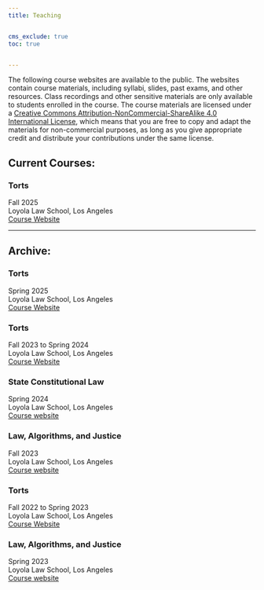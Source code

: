 ```yaml
---
title: Teaching


cms_exclude: true
toc: true


---
```


The following course websites are available to the public. The websites contain course materials, including syllabi, slides, past exams, and other resources. Class recordings and other sensitive materials are only available to students enrolled in the course. The course materials are licensed under a [Creative Commons Attribution-NonCommercial-ShareAlike 4.0 International License](https://creativecommons.org/licenses/by-nc-sa/4.0/), which means that you are free to copy and adapt the materials for non-commercial purposes, as long as you give appropriate credit and distribute your contributions under the same license.

## Current Courses:

### Torts  <br>
Fall 2025 <br>
Loyola Law School, Los Angeles <br>
[Course Website](/torts2025fall)

---

## Archive:

### Torts  <br>
Spring 2025 <br>
Loyola Law School, Los Angeles <br>
[Course Website](/torts2025)

### Torts  <br>
Fall 2023 to Spring 2024 <br>
Loyola Law School, Los Angeles <br>
[Course Website](/torts2023)

### State Constitutional Law  <br>
Spring 2024 <br>
Loyola Law School, Los Angeles <br>
[Course website](../stateconlaw2024)

### Law, Algorithms, and Justice  <br>
Fall 2023 <br>
Loyola Law School, Los Angeles <br>
[Course website](../laj2023)

### Torts  <br>
Fall 2022 to Spring 2023 <br>
Loyola Law School, Los Angeles <br>
[Course Website](/torts)

### Law, Algorithms, and Justice  <br>
Spring 2023 <br>
Loyola Law School, Los Angeles <br>
[Course website](../laj-sp22)